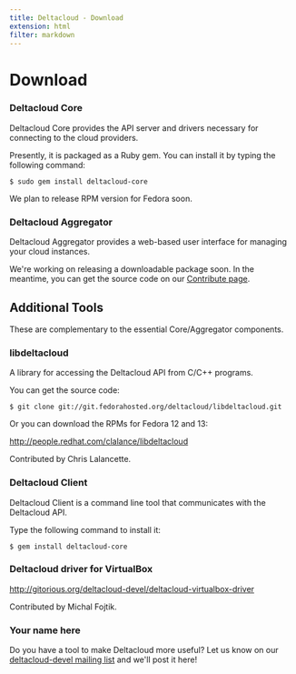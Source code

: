 ```yaml
---
title: Deltacloud - Download
extension: html
filter: markdown
---
```

Download
========
<h3 id="deltacloud-core">Deltacloud Core</h3>

Deltacloud Core provides the API server and drivers necessary for connecting
to the cloud providers.

Presently, it is packaged as a Ruby gem. You can install it by typing the
following command:

    $ sudo gem install deltacloud-core

We plan to release RPM version for Fedora soon.

<h3 id="deltacloud-aggregator">Deltacloud Aggregator</h3>

Deltacloud Aggregator provides a web-based user interface for managing your
cloud instances.

We're working on releasing a downloadable package soon. In the meantime, you
can get the source code on our [Contribute page][Contribute].

[Contribute]: ./contribute.html

Additional Tools
----------------
These are complementary to the essential Core/Aggregator components.

<h3 id="libdeltacloud">libdeltacloud</h3>

A library for accessing the Deltacloud API from C/C++ programs.

You can get the source code:

    $ git clone git://git.fedorahosted.org/deltacloud/libdeltacloud.git

Or you can download the RPMs for Fedora 12 and 13:

<http://people.redhat.com/clalance/libdeltacloud>

Contributed by Chris Lalancette.


<h3 id="deltacloud-client">Deltacloud Client</h3>

Deltacloud Client is a command line tool that communicates with the
Deltacloud&nbsp;API.

Type the following command to install it:

    $ gem install deltacloud-core

<h3 id="virtualbox-driver">Deltacloud driver for VirtualBox</h3>

<http://gitorious.org/deltacloud-devel/deltacloud-virtualbox-driver>

Contributed by Michal Fojtik.

### Your name here ###

Do you have a tool to make Deltacloud more useful? Let us know on our
[deltacloud-devel mailing list][deltacloud-devel] and we'll post it here!

[deltacloud-devel]: https://fedorahosted.org/mailman/listinfo/deltacloud-devel
